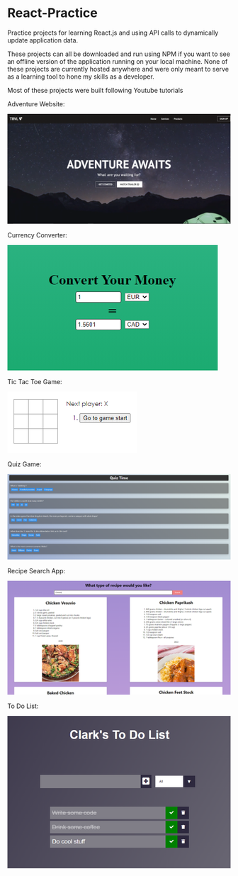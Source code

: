 # React-Practice
 Practice projects for learning React.js and using API calls to dynamically update application data.

These projects can all be downloaded and run using NPM if you want to see an offline version of the application running on your local machine. None of these projects are currently hosted anywhere and were only meant to serve as a learning tool to hone my skills as a developer.

Most of these projects were built following Youtube tutorials

Adventure Website:

![Screen Cap](https://github.com/Clarko1391/React-Practice/blob/master/adventure-website/public/images/AdventureWebsiteScreenCap.png)

Currency Converter:

![Screen Cap](https://github.com/Clarko1391/React-Practice/blob/master/currency-converter/public/img/CurrencyConverterScreenCap.png)

Tic Tac Toe Game:

![Screen Cap](https://github.com/Clarko1391/React-Practice/blob/master/my-app/public/img/TicTacToeScreenCap.png)

Quiz Game:

![Screen Cap](https://github.com/Clarko1391/React-Practice/blob/master/quiz-app/public/img/QuizAppScreenCap.png)

Recipe Search App:

![Screen Cap](https://github.com/Clarko1391/React-Practice/blob/master/recipe-list-app/public/img/RecipeAppScreenCap.png)

To Do List:

![Screen Cap](https://github.com/Clarko1391/React-Practice/blob/master/to-do-react/public/img/ToDoListScreenCap.png)
